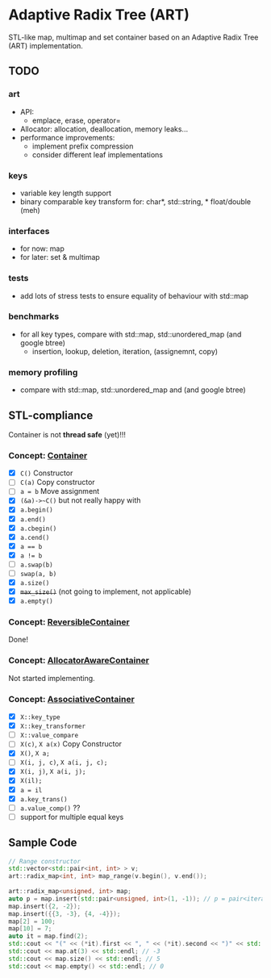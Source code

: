 # Adaptive Radix Tree (ART)
STL-like map, multimap and set container based on an Adaptive Radix Tree (ART) implementation.

## TODO
### art
* API:
    * emplace, erase, operator=
* Allocator: allocation, deallocation, memory leaks...
* performance improvements:
    * implement prefix compression
    * consider different leaf implementations

### keys
* variable key length support
* binary comparable key transform for: char*, std::string, * float/double (meh)

### interfaces
* for now: map
* for later: set & multimap

### tests
* add lots of stress tests to ensure equality of behaviour with std::map

### benchmarks
* for all key types, compare with std::map, std::unordered_map (and google btree)
    * insertion, lookup, deletion, iteration, (assignemnt, copy)

### memory profiling
* compare with std::map, std::unordered_map  and (and google btree)

## STL-compliance
Container is not **thread safe** (yet)!!!
### Concept: [Container](http://en.cppreference.com/w/cpp/concept/Container)
- [x] `C()` Constructor
- [ ] `C(a)` Copy constructor
- [ ] `a = b` Move assignment
- [x] `(&a)->~C()` but not really happy with
- [x] `a.begin()`
- [x] `a.end()`
- [x] `a.cbegin()`
- [x] `a.cend()`
- [x] `a == b`
- [x] `a != b`
- [ ] `a.swap(b)` 
- [ ] `swap(a, b)`
- [x] `a.size()`
- [x] ~~`max_size()`~~ (not going to implement, not applicable)
- [x] `a.empty()`

### Concept: [ReversibleContainer](http://en.cppreference.com/w/cpp/concept/ReversibleContainer)
Done!

### Concept: [AllocatorAwareContainer](http://en.cppreference.com/w/cpp/concept/AllocatorAwareContainer)
Not started implementing.

### Concept: [AssociativeContainer](http://en.cppreference.com/w/cpp/concept/AssociativeContainer)
- [x] `X::key_type`
- [x] `X::key_transformer`
- [ ] `X::value_compare`
- [ ] `X(c)`, `X a(x)` Copy Constructor
- [x] `X()`, `X a;`
- [ ] `X(i, j, c)`, `X a(i, j, c);`
- [x] `X(i, j)`, `X a(i, j);` 
- [x] `X(il);`
- [x] `a = il`
- [x] `a.key_trans()`
- [ ] `a.value_comp()` ??
- [ ] support for multiple equal keys

## Sample Code
```C++
// Range constructor
std::vector<std::pair<int, int> > v;
art::radix_map<int, int> map_range(v.begin(), v.end());
        
art::radix_map<unsigned, int> map;
auto p = map.insert(std::pair<unsigned, int>(1, -1)); // p = pair<iterator, bool>
map.insert({2, -2});
map.insert({{3, -3}, {4, -4}});
map[2] = 100;
map[10] = 7;
auto it = map.find(2);
std::cout << "(" << (*it).first << ", " << (*it).second << ")" << std::endl; // (2, 100)
std::cout << map.at(3) << std::endl; // -3
std::cout << map.size() << std::endl; // 5
std::cout << map.empty() << std::endl; // 0
```
